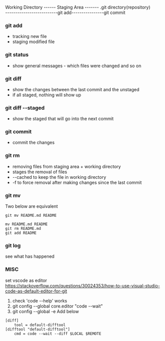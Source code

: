 Working Directory ------ Staging Area ------- .git directory(repository)  
--------------------------git add----------------git commit

### git add
- tracking new file
- staging modified file

### git status
- show general messages - which files were changed and so on

### git diff
- show the changes between the last commit and the unstaged
- if all staged, nothing will show up

### git diff --staged
- show the staged that will go into the next commit

### git commit
- commit the changes

### git rm
- removing files from staging area + working directory
- stages the removal of files
- --cached to keep the file in working directory
- -f to force removal after making changes since the last commit

### git mv
Two below are equivalent
```
git mv README.md README
```

```
mv README.md README
git rm README.md
git add README
```

### git log

see what has happened



### MISC
set vscode as editor  
https://stackoverflow.com/questions/30024353/how-to-use-visual-studio-code-as-default-editor-for-git

1. check 'code --help' works
2. git config --global core.editor "code --wait"
3. git config --global -e 
Add below
```
[diff]
    tool = default-difftool
[difftool "default-difftool"]
    cmd = code --wait --diff $LOCAL $REMOTE
```
